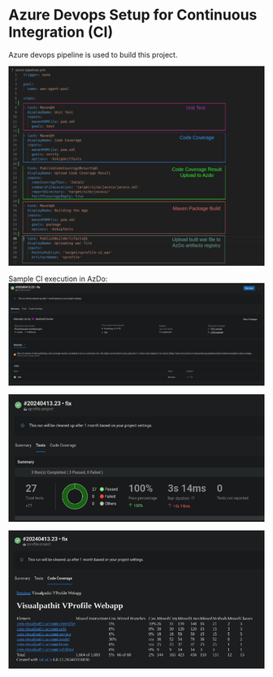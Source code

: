 # Azure Devops Setup for Continuous Integration (CI)
Azure devops pipeline is used to build this project.

![AzDo pipeline file screenshot](doc-images/azdo-pipeline-explain.png)

Sample CI execution in AzDo:
![Sample AzDo CI Pipeline execution](doc-images/sample-ci-execution-in-azdo.png)

![Test Result](doc-images/test-result.png)

![Code Coverage Result](doc-images/code-coverage.png)